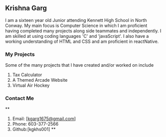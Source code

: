 ## Krishna Garg

I am a sixteen year old Junior attending Kennett High School in North Conway. My main focus is Computer Science in which I am proficient having completed many projects along side teammates and independently. I am skilled at using coding languages 'C' and 'javaScript'. I also have a working understanding of HTML and CSS and am proficient in reactNative. 

### My Projects
Some of the many projects that I have created and/or worked on include 
1. Tax Calculator
2. A Themed Arcade Website
3. Virtual Air Hockey

### Contact Me
**
1. Email: [kgarg1675@gmail.com]
2. Phone: 603-377-2566
3. Github:[kgkhs001]
**


